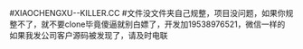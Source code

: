 #XIAOCHENGXU--KILLER.CC
#文件没文件夹自己规整，项目没问题，如果你规整不了，就不要clone毕竟傻逼就别白嫖了，开发加19538976521，微信一样的
如果我发公司客户源码被发现了，请及时电联
